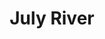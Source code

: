 ---
title: "July River"
title_bn: "জুলাই নদী"
description: "This river gets out between Nabiganj and Sindurnar of Pirganj Upazilla, Dinajpur that meets with Kahalai river at Harshua Bazar."
---